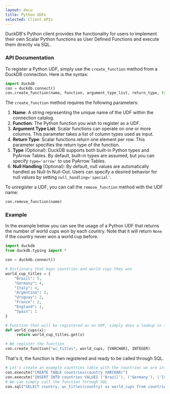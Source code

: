 ```yaml
---
layout: docu
title: Python UDFs
selected: Client APIs
---
```


DuckDB's Python client provides the functionality for users to implement their own Scalar Python functions as User Defined Functions and execute them directly via SQL.

### API Documentation

To register a Python UDF, simply use the `create_function` method from a DuckDB connection. Here is the syntax:
```python 
import duckdb
con = duckdb.connect()
con.create_function(name, function, argument_type_list, return_type, type, null_handling)
```

The `create_function` method requires the following parameters:

1. **Name**: A string representing the unique name of the UDF within the connection catalog.
2. **Function**: The Python function you wish to register as a UDF.
3. **Argument Type List**: Scalar functions can operate on one or more columns. This parameter takes a list of column types used as input.
4. **Return Type**: Scalar functions return one element per row. This parameter specifies the return type of the function.
5. **Type** (Optional): DuckDB supports both built-in Python types and PyArrow Tables. By default, built-in types are assumed, but you can specify `type='arrow'` to use PyArrow Tables.
6. **Null Handling** (Optional): By default, null values are automatically handled as Null-In Null-Out. Users can specify a desired behavior for null values by setting `null_handling='special'`.

To unregister a UDF, you can call the `remove_function` method with the UDF name:

```python
con.remove_function(name)
```

### Example
In the example below you can see the usage of a Python UDF that returns the number of world cups won by each country. Note that it will return `None` if the country never won a world cup before.
```python
import duckdb
from duckdb.typing import *

con = duckdb.connect()

# Dictionary that maps countries and world cups they won
world_cup_titles = {
    "Brazil": 5,
    "Germany": 4,
    "Italy": 4,
    "Argentina": 2,
    "Uruguay": 2,
    "France": 2,
    "England": 1,
    "Spain": 1
}

# Function that will be registered as an UDF, simply does a lookup in the python dictionary
def world_cups(x):
     return world_cup_titles.get(x)

# We register the function
con.create_function("wc_titles", world_cups, [VARCHAR], INTEGER)
```

That's it, the function is then registered and ready to be called through SQL.
```python
# Let's create an example countries table with the countries we are interested in using
con.execute("CREATE TABLE countries(country VARCHAR)")
con.execute("INSERT INTO countries VALUES ('Brazil'), ('Germany'), ('Italy'), ('Argentina'), ('Uruguay'), ('France'), ('England'), ('Spain'), ('Netherlands')")
# We can simply call the function through SQL
con.sql("SELECT country, wc_titles(country) as world_cups from countries").fetchall()
```